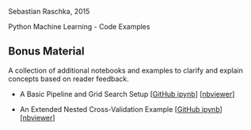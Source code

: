 Sebastian Raschka, 2015

Python Machine Learning - Code Examples

## Bonus Material

A collection of additional notebooks and examples to clarify and explain concepts based on reader feedback.


- A Basic Pipeline and Grid Search Setup [[GitHub ipynb](./svm_iris_pipeline_and_gridsearch.ipynb)] [[nbviewer](http://nbviewer.ipython.org/github/rasbt/python-machine-learning-book/blob/master/code/bonus/svm_iris_pipeline_and_gridsearch.ipynb)]

- An Extended Nested Cross-Validation Example [[GitHub ipynb](./nested_cross_validation.ipynb)] [[nbviewer](http://nbviewer.ipython.org/github/rasbt/python-machine-learning-book/blob/master/code/bonus/nested_cross_validation.ipynb)]
